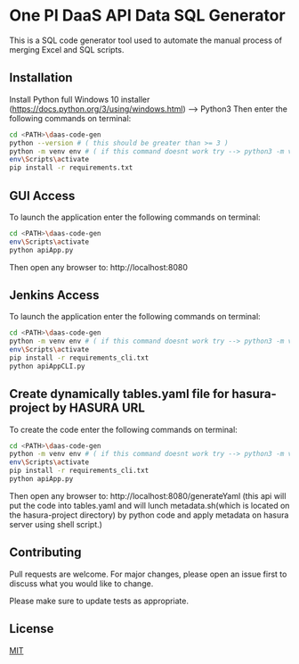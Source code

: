 # One PI DaaS API Data SQL Generator

This is a SQL code generator tool used to automate the manual process of merging Excel and SQL scripts.

## Installation

Install Python full Windows 10 installer (https://docs.python.org/3/using/windows.html) --> Python3
Then enter the following commands on terminal:

```bash
cd <PATH>\daas-code-gen
python --version # ( this should be greater than >= 3 )
python -m venv env # ( if this command doesnt work try --> python3 -m venv env)
env\Scripts\activate
pip install -r requirements.txt
```

## GUI Access

To launch the application enter the following commands on terminal:

```bash
cd <PATH>\daas-code-gen
env\Scripts\activate
python apiApp.py
```

Then open any browser to: http://localhost:8080


## Jenkins Access

To launch the application enter the following commands on terminal:

```bash
cd <PATH>\daas-code-gen
python -m venv env # ( if this command doesnt work try --> python3 -m venv env)
env\Scripts\activate
pip install -r requirements_cli.txt
python apiAppCLI.py
```

## Create dynamically tables.yaml file for hasura-project by HASURA URL

To create the code enter the following commands on terminal:

```bash
cd <PATH>\daas-code-gen
python -m venv env # ( if this command doesnt work try --> python3 -m venv env)
env\Scripts\activate
pip install -r requirements_cli.txt
python apiApp.py
```
Then open any browser to: http://localhost:8080/generateYaml (this api will put the code into tables.yaml and will lunch metadata.sh(which is located on the hasura-project directory) by python code and apply metadata on hasura server using shell script.)

## Contributing
Pull requests are welcome. For major changes, please open an issue first to discuss what you would like to change.

Please make sure to update tests as appropriate.

## License
[MIT](https://choosealicense.com/licenses/mit/)